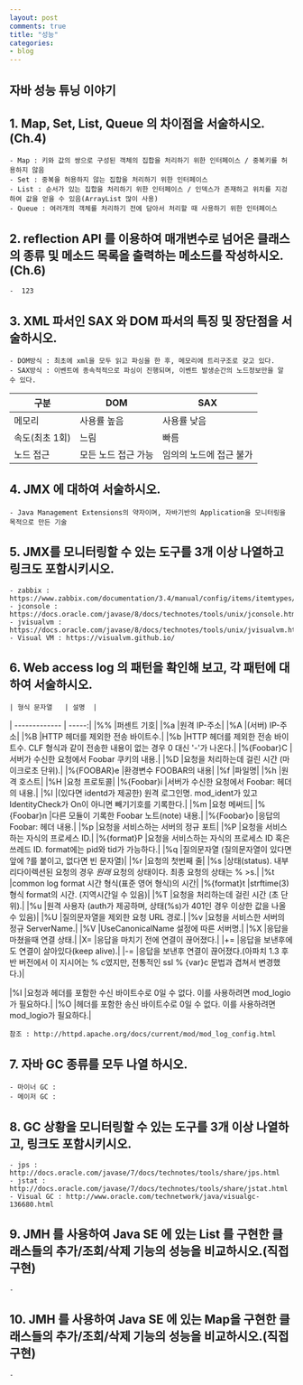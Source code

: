 ```yaml
---
layout: post
comments: true
title: "성능"
categories:
- blog
---
```


## 자바 성능 튜닝 이야기

## 1. Map, Set, List, Queue 의 차이점을 서술하시오. (Ch.4)   
	- Map : 키와 값의 쌍으로 구성된 객체의 집합을 처리하기 위한 인터페이스 / 중복키를 허용하지 않음   
	- Set : 중복을 허용하지 않는 집합을 처리하기 위한 인터페이스   
	- List : 순서가 있는 집합을 처리하기 위한 인터페이스 / 인덱스가 존재하고 위치를 지겅하여 값을 얻을 수 있음(ArrayList 많이 사용)   
	- Queue : 여러개의 객체를 처리하기 전에 담아서 처리할 때 사용하기 위한 인터페이스   

## 2. reflection API 를 이용하여 매개변수로 넘어온 클래스의 종류 및 메소드 목록을 출력하는 메소드를 작성하시오. (Ch.6)   
	-  123  

## 3. XML 파서인 SAX 와 DOM 파서의 특징 및 장단점을 서술하시오.   
	- DOM방식 : 최초에 xml을 모두 읽고 파싱을 한 후, 메모리에 트리구조로 갖고 있다.   
	- SAX방식 : 이벤트에 종속적적으로 파싱이 진행되며, 이벤트 발생순간의 노드정보만을 알 수 있다.   
	 
| 구분        | DOM           | SAX  | 
| ------------- |-------------| -----| 
| 메모리      | 사용률 높음 | 사용률 낮음 | 
| 속도(최초 1회) | 느림 | 빠름 | 
| 노드 접근      | 모든 노드 접근 가능     |   임의의 노드에 접근 불가 | 
 
## 4. JMX 에 대하여 서술하시오.   
	- Java Management Extensions의 약자이며, 자바기반의 Application을 모니터링을 목적으로 만든 기술     

## 5. JMX를 모니터링할 수 있는 도구를 3개 이상 나열하고 링크도 포함시키시오.   
	- zabbix : https://www.zabbix.com/documentation/3.4/manual/config/items/itemtypes/jmx_monitoring 
	- jconsole : https://docs.oracle.com/javase/8/docs/technotes/tools/unix/jconsole.html   
	- jvisualvm : https://docs.oracle.com/javase/8/docs/technotes/tools/unix/jvisualvm.html   
	- Visual VM : https://visualvm.github.io/   

## 6. Web access log 의 패턴을 확인해 보고, 각 패턴에 대하여 서술하시오.   
	| 형식 문자열   | 설명  | 
| ------------- | -----:| 
|%%	|퍼센트 기호| 
|%a	|원격 IP-주소| 
|%A	|(서버) IP-주소| 
|%B	|HTTP 헤더를 제외한 전송 바이트수.| 
|%b	|HTTP 헤더를 제외한 전송 바이트수. CLF 형식과 같이 전송한 내용이 없는 경우 0 대신 '-'가 나온다.| 
|%{Foobar}C	|서버가 수신한 요청에서 Foobar 쿠키의 내용.| 
|%D	|요청을 처리하는데 걸린 시간 (마이크로초 단위).| 
|%{FOOBAR}e	|환경변수 FOOBAR의 내용| 
|%f	|파일명| 
|%h	|원격 호스트| 
|%H	|요청 프로토콜| 
|%{Foobar}i	|서버가 수신한 요청에서 Foobar: 헤더의 내용.| 
|%l	|(있다면 identd가 제공한) 원격 로그인명. mod_ident가 있고 IdentityCheck가 On이 아니면 빼기기호를 기록한다.| 
|%m	|요청 메써드| 
|%{Foobar}n	|다른 모듈이 기록한 Foobar 노트(note) 내용.| 
|%{Foobar}o	|응답의 Foobar: 헤더 내용.| 
|%p	|요청을 서비스하는 서버의 정규 포트| 
|%P	|요청을 서비스하는 자식의 프로세스 ID.| 
|%{format}P	|요청을 서비스하는 자식의 프로세스 ID 혹은 쓰레드 ID. format에는 pid와 tid가 가능하다.| 
|%q	|질의문자열 (질의문자열이 있다면 앞에 ?를 붙이고, 없다면 빈 문자열)| 
|%r	|요청의 첫번째 줄| 
|%s	|상태(status). 내부 리다이렉션된 요청의 경우 *원래* 요청의 상태이다. 최종 요청의 상태는 % >s.| 
|%t	|common log format 시간 형식(표준 영어 형식)의 시간| 
|%{format}t	|strftime(3) 형식 format의 시간. (지역시간일 수 있음)| 
|%T	|요청을 처리하는데 걸린 시간 (초 단위).| 
|%u	|원격 사용자 (auth가 제공하며, 상태(%s)가 401인 경우 이상한 값을 나올 수 있음)| 
|%U	|질의문자열을 제외한 요청 URL 경로.| 
|%v	|요청을 서비스한 서버의 정규 ServerName.|
|%V	|UseCanonicalName 설정에 따른 서버명.| 
|%X	|응답을 마쳤을때 연결 상태.| 
|X=	|응답을 마치기 전에 연결이 끊어졌다.| 
|+=	|응답을 보낸후에도 연결이 살아있다(keep alive).| 
|-=	|응답을 보낸후 연결이 끊어졌다.(아파치 1.3 후반 버전에서 이 지시어는 % c였지만, 전통적인 ssl % {var}c 문법과 겹쳐서 변경했다.)| 
 
|%I	|요청과 헤더를 포함한 수신 바이트수로 0일 수 없다. 이를 사용하려면 mod_logio가 필요하다.| 
|%O	|헤더를 포함한 송신 바이트수로 0일 수 없다. 이를 사용하려면 mod_logio가 필요하다.| 
 
 
 
 
 
 
	참조 : http://httpd.apache.org/docs/current/mod/mod_log_config.html 
## 7. 자바 GC 종류를 모두 나열 하시오.  
	- 마이너 GC :   
	- 메이저 GC :   

## 8. GC 상황을 모니터링할 수 있는 도구를 3개 이상 나열하고, 링크도 포함시키시오.  
	- jps : http://docs.oracle.com/javase/7/docs/technotes/tools/share/jps.html   
	- jstat : http://docs.oracle.com/javase/7/docs/technotes/tools/share/jstat.html   
	- Visual GC : http://www.oracle.com/technetwork/java/visualgc-136680.html   

## 9. JMH 를 사용하여 Java SE 에 있는 List 를 구현한 클래스들의 추가/조회/삭제 기능의 성능을 비교하시오.(직접 구현)  
	- 
## 10. JMH 를 사용하여 Java SE 에 있는 Map을 구현한 클래스들의 추가/조회/삭제 기능의 성능을 비교하시오.(직접 구현)  
	- 